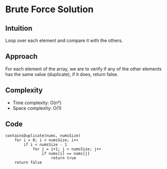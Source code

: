# Brute Force Solution

## Intuition
Loop over each element and compare it with the others.

## Approach
For each element of the array, we are to verify if any of the other elements has the same value (duplicate), if it does, return false.

## Complexity
- Time complexity: O(n²)
- Space complexity: O(1)

## Code

```
containsDuplicate(nums, numsSize)
    for i = 0; i < numsSize; i++
        if i < numsSize - 1
            for j = i+1; j < numsSize; j++
                if nums[i] == nums[j]
                    return true
    return false
```